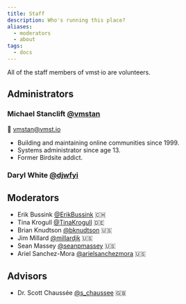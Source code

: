 ```yaml
---
title: Staff
description: Who's running this place?
aliases:
  - moderators
  - about
tags:
  - docs
---
```


All of the staff members of vmst·io are volunteers.

## Administrators

### Michael Stanclift [@vmstan](https://vmst.io/@vmstan)

📧 [vmstan@vmst.io](mailto:vmstan@vmst.io)

* Building and maintaining online communities since 1999.
* Systems administrator since age 13.
* Former Birdsite addict.

### Daryl White [@djwfyi](https://vmst.io/@djwfyi)

## Moderators

* Erik Bussink [@ErikBussink](https://vmst.io/@ErikBussink) 🇨🇭
* Tina Krogull [@TinaKrogull](https://vmst.io/@TinaKrogull) 🇩🇪
* Brian Knudtson [@bknudtson](https://vmst.io/@bknudtson) 🇺🇸
* Jim Millard [@millardjk](https://vmst.io/@millardjk) 🇺🇸
* Sean Massey [@seanpmassey](https://vmst.io/@seanpmassey) 🇺🇸
* Ariel Sanchez-Mora [@arielsanchezmora](https://vmst.io/@arielsanchezmora) 🇺🇸

## Advisors

* Dr. Scott Chaussée [@s_chaussee](https://vmst.io/@s_chaussee) 🇬🇧
